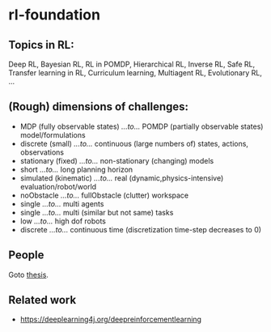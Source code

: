 # rl-foundation

## Topics in RL:
Deep RL,
Bayesian RL,
RL in POMDP,
Hierarchical RL,
Inverse RL,
Safe RL,
Transfer learning in RL,
Curriculum learning,
Multiagent RL,
Evolutionary RL,
...

## (Rough) dimensions of challenges:
* MDP (fully observable states) _...to..._ POMDP (partially observable states) model/formulations
* discrete (small) _...to..._ continuous (large numbers of) states, actions, observations
* stationary (fixed) _...to..._ non-stationary (changing) models
* short _...to..._ long planning horizon
* simulated (kinematic) _...to..._ real (dynamic,physics-intensive) evaluation/robot/world
* noObstacle _...to..._ fullObstacle (clutter) workspace
* single _...to..._ multi agents
* single _...to..._ multi (similar but not same) tasks
* low _...to..._ high dof robots
* discrete _...to..._ continuous time (discretization time-step decreases to 0)

## People
Goto [thesis](https://github.com/tttor/rl-foundation/tree/master/thesis).

## Related work
* https://deeplearning4j.org/deepreinforcementlearning
